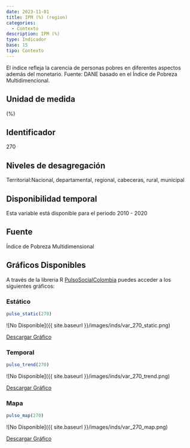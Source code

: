 ```yaml
---
date: 2023-11-01
title: IPM (%) (region)
categories:
  - Contexto
description: IPM (%)
type: Indicador
base: 15
tipo: Contexto
--- 
```


El índice refleja la carencia de personas pobres en diferentes aspectos además del monetario.
Fuente: DANE basado en el Índice de Pobreza Multidimencional.

## Unidad de medida
(%)

## Identificador
270

## Niveles de desagregación
Territorial:Nacional, departamental, regional, cabeceras, rural, municipal

## Disponibilidad temporal
Esta variable está disponible para el periodo 2010 - 2020

## Fuente
Índice de Pobreza Multidimensional

## Gráficos Disponibles

A través de la libreria R [PulsoSocialColombia](https://github.com/pulsosocialcolombia/PulsoSocialColombia) puedes acceder a los siguientes gráficos:

### Estático

``` R
pulso_static(270)
```

![No Disponible]({{ site.baseurl }}/images/inds/var_270_static.png)

<a href='{{ site.baseurl }}/images/inds/var_270_static.png'>Descargar Gráfico</a>

### Temporal

``` R
pulso_trend(270)
```

![No Disponible]({{ site.baseurl }}/images/inds/var_270_trend.png)

<a href='{{ site.baseurl }}/images/inds/var_270_trend.png'>Descargar Gráfico</a>

### Mapa

``` R
pulso_map(270)
```

![No Disponible]({{ site.baseurl }}/images/inds/var_270_map.png)

<a href='{{ site.baseurl }}/images/inds/var_270_map.png'>Descargar Gráfico</a>